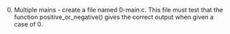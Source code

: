 0. Multiple mains - create a file named 0-main.c. This file must test that the function positive_or_negative() gives the correct output when given a case of 0.


